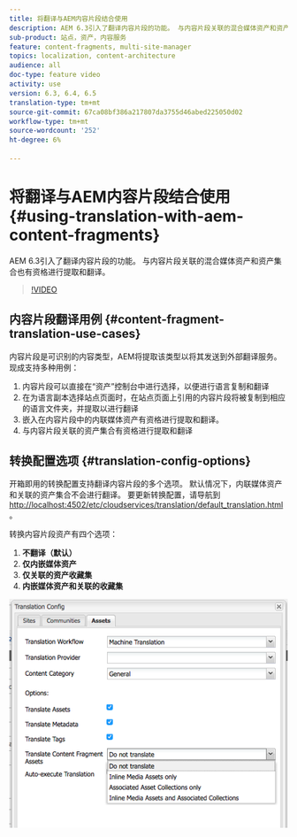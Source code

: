 ```yaml
---
title: 将翻译与AEM内容片段结合使用
description: AEM 6.3引入了翻译内容片段的功能。 与内容片段关联的混合媒体资产和资产集合也有资格进行提取和翻译。
sub-product: 站点，资产，内容服务
feature: content-fragments, multi-site-manager
topics: localization, content-architecture
audience: all
doc-type: feature video
activity: use
version: 6.3, 6.4, 6.5
translation-type: tm+mt
source-git-commit: 67ca08bf386a217807da3755d46abed225050d02
workflow-type: tm+mt
source-wordcount: '252'
ht-degree: 6%

---
```



# 将翻译与AEM内容片段结合使用{#using-translation-with-aem-content-fragments}

AEM 6.3引入了翻译内容片段的功能。 与内容片段关联的混合媒体资产和资产集合也有资格进行提取和翻译。

>[!VIDEO](https://video.tv.adobe.com/v/18131/?quality=9&learn=on)

## 内容片段翻译用例 {#content-fragment-translation-use-cases}

内容片段是可识别的内容类型，AEM将提取该类型以将其发送到外部翻译服务。 现成支持多种用例：

1. 内容片段可以直接在“资产”控制台中进行选择，以便进行语言复制和翻译
2. 在为语言副本选择站点页面时，在站点页面上引用的内容片段将被复制到相应的语言文件夹，并提取以进行翻译
3. 嵌入在内容片段中的内联媒体资产有资格进行提取和翻译。
4. 与内容片段关联的资产集合有资格进行提取和翻译

## 转换配置选项 {#translation-config-options}

开箱即用的转换配置支持翻译内容片段的多个选项。 默认情况下，内联媒体资产和关联的资产集合不会进行翻译。 要更新转换配置，请导航到 [http://localhost:4502/etc/cloudservices/translation/default_translation.html](http://localhost:4502/etc/cloudservices/translation/default_translation.html)。

转换内容片段资产有四个选项：

1. **不翻译（默认）**
2. **仅内嵌媒体资产**
3. **仅关联的资产收藏集**
4. **内嵌媒体资产和关联的收藏集**

![翻译配置](assets/classic-ui-dialog.png)
